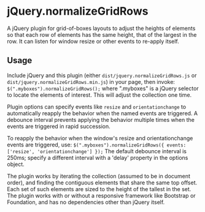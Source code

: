 # jQuery.normalizeGridRows

A jQuery plugin for grid-of-boxes layouts to adjust the heights of elements
so that each row of elements has the same height, that of the largest in the row.
It can listen for window resize or other events to re-apply itself.

## Usage
Include jQuery and this plugin (either `dist/jquery.normalizeGridRows.js` or
`dist/jquery.normalizeGridRows.min.js`) in your page, then invoke:
        `$(".myboxes").normalizeGridRows();`
where ".myboxes" is a jQuery selector to locate the elements of interest. This
will adjust the collection one time.

Plugin options can specify events like `resize` and `orientationchange` to
automatically reapply the behavior when the named events are triggered.
A debounce interval prevents applying the behavior multiple times when the
events are triggered in rapid succession.

To reapply the behavior when the window's resize and orientationchange events are
triggered, use:
        `$(".myboxes").normalizeGridRows({ events: ['resize', 'orientationchange'] });`
The default debounce interval is 250ms; specify a different interval with a 'delay'
property in the options object.

The plugin works by iterating the collection (assumed to be in document order),
and finding the contiguous elements that share the same top offset. Each set of such
elements are sized to the height of the tallest in the set. The plugin works with or
without a responsive framework like Bootstrap or Foundation, and has no dependencies
other than jQuery itself.
 